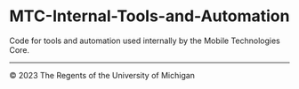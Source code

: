 # MTC-Internal-Tools-and-Automation
Code for tools and automation used internally by the Mobile Technologies Core.

----
© 2023 The Regents of the University of Michigan
